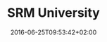 ---
date: '2016-06-25T09:53:42+02:00' # date in which the content is created - defaults to "today"
title: 'SRM University'
draft: false # set to "true" if you want to hide the content 

university: "SRM University"
year: "2012-2016"
degree: "Bachelor of Technology(B.Tech), Electronics and Communication Engineering"
#URL: "https://www.srmist.edu.in/"

---